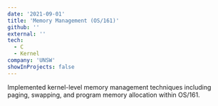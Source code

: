 ```yaml
---
date: '2021-09-01'
title: 'Memory Management (OS/161)'
github: ''
external: ''
tech:
  - C
  - Kernel
company: 'UNSW'
showInProjects: false
---
```


Implemented kernel-level memory management techniques including paging, swapping, and program memory allocation within OS/161.